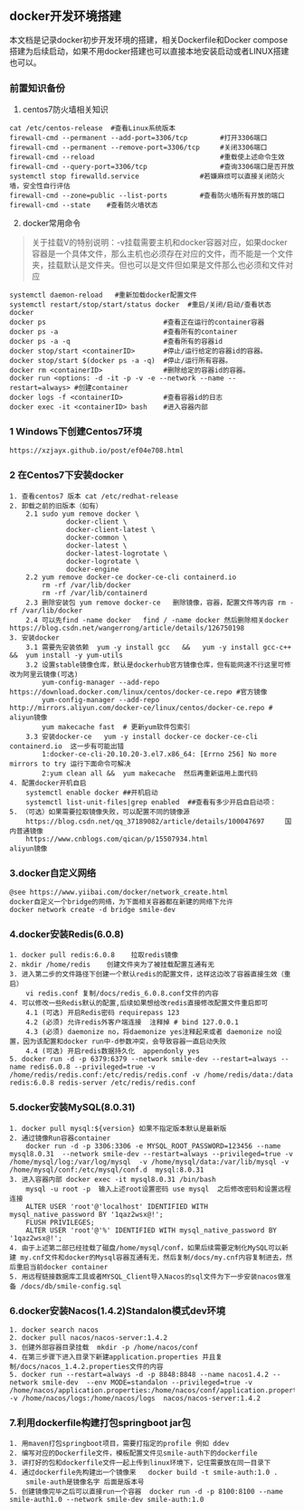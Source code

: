 ## docker开发环境搭建
本文档是记录docker初步开发环境的搭建，相关Dockerfile和Docker compose搭建为后续启动，如果不用docker搭建也可以直接本地安装启动或者LINUX搭建也可以。


### 前置知识备份
1. centos7防火墙相关知识
```shell
cat /etc/centos-release  #查看Linux系统版本
firewall-cmd --permanent --add-port=3306/tcp	    #打开3306端口
firewall-cmd --permanent --remove-port=3306/tcp     #关闭3306端口
firewall-cmd --reload				    			#重载使上述命令生效
firewall-cmd --query-port=3306/tcp       	    	#查询3306端口是否开放
systemctl stop firewalld.service			   #若嫌麻烦可以直接关闭防火墙，安全性自行评估
firewall-cmd --zone=public --list-ports		   #查看防火墙所有开放的端口
firewall-cmd --state	#查看防火墙状态
```
2. docker常用命令
>关于挂载V的特别说明：-v挂载需要主机和docker容器对应，如果docker容器是一个具体文件，那么主机也必须存在对应的文件，而不能是一个文件夹，挂载默认是文件夹。但也可以是文件但如果是文件那么也必须和文件对应
```shell
systemctl daemon-reload   #重新加载docker配置文件
systemctl restart/stop/start/status docker  #重启/关闭/启动/查看状态docker
docker ps                             #查看正在运行的container容器
docker ps -a                          #查看所有的container
docker ps -a -q                       #查看所有的容器id
docker stop/start <containerID>       #停止/运行给定的容器id的容器。
docker stop/start $(docker ps -a -q)  #停止/运行所有容器。
docker rm <containerID>               #删除给定的容器id的容器。
docker run <options: -d -it -p -v -e --network --name --restart=always> #创建container
docker logs -f <containerID>          #查看容器id的日志
docker exec -it <containerID> bash    #进入容器内部
```
### 1 Windows下创建Centos7环境
    https://xzjayx.github.io/post/ef04e708.html
### 2 在Centos7下安装docker
    1. 查看centos7 版本 cat /etc/redhat-release
    2. 卸载之前的旧版本（如有）
        2.1 sudo yum remove docker \
                  docker-client \
                  docker-client-latest \
                  docker-common \
                  docker-latest \
                  docker-latest-logrotate \
                  docker-logrotate \
                  docker-engine
        2.2 yum remove docker-ce docker-ce-cli containerd.io
            rm -rf /var/lib/docker
            rm -rf /var/lib/containerd
        2.3 删除安装包 yum remove docker-ce   删除镜像，容器，配置文件等内容 rm -rf /var/lib/docker
        2.4 可以先find -name docker   find / -name docker 然后删除相关docker https://blog.csdn.net/wangerrong/article/details/126750198
    3. 安装docker
        3.1 需要先安装依赖  yum -y install gcc   &&   yum -y install gcc-c++  &&  yum install -y yum-utils
        3.2 设置stable镜像仓库，默认是dockerhub官方镜像仓库，但有能网速不行这里可修改为阿里云镜像(可选)
            yum-config-manager --add-repo https://download.docker.com/linux/centos/docker-ce.repo #官方镜像
            yum-config-manager --add-repo http://mirrors.aliyun.com/docker-ce/linux/centos/docker-ce.repo # aliyun镜像
            yum makecache fast  # 更新yum软件包索引  
        3.3 安装docker-ce   yum -y install docker-ce docker-ce-cli containerd.io  这一步有可能出错  
            1:docker-ce-cli-20.10.20-3.el7.x86_64: [Errno 256] No more mirrors to try 运行下面命令可解决
            2:yum clean all &&  yum makecache  然后再重新运用上面代码
    4. 配置docker开机自启
        systemctl enable docker ##开机启动
        systemctl list-unit-files|grep enabled  ##查看有多少开启自启动项： 
    5. （可选）如果需要拉取镜像失败，可以配置不同的镜像源 
        https://blog.csdn.net/qq_37189082/article/details/100047697     国内普通镜像
        https://www.cnblogs.com/qican/p/15507934.html                   aliyun镜像
### 3.docker自定义网络
    @see https://www.yiibai.com/docker/network_create.html
    docker自定义一个bridge的网络，为下面相关容器都在新建的网络下允许 
    docker network create -d bridge smile-dev
     
### 4.docker安装Redis(6.0.8)
    1. docker pull redis:6.0.8    拉取redis镜像
    2. mkdir /home/redis    创建文件夹为了被挂载配置互通有无
    3. 进入第二步的文件路径下创建一个默认redis的配置文件，这样这边改了容器直接生效（重启）
        vi redis.conf 复制/docs/redis_6.0.8.conf文件的内容
    4. 可以修改一些Redis默认的配置,后续如果想给改redis直接修改配置文件重启即可
        4.1 (可选) 开启Redis密码 requirepass 123 
        4.2 (必须) 允许redis外客户端连接  注释掉 # bind 127.0.0.1 
        4.3 (必须) daemonize no，将daemonize yes注释起来或者 daemonize no设置，因为该配置和docker run中-d参数冲突，会导致容器一直启动失败
        4.4 (可选) 开启redis数据持久化  appendonly yes 
    5. docker run -d -p 6379:6379 --network smile-dev --restart=always --name redis6.0.8 --privileged=true -v /home/redis/redis.conf:/etc/redis/redis.conf -v /home/redis/data:/data  redis:6.0.8 redis-server /etc/redis/redis.conf
### 5.docker安装MySQL(8.0.31)
    1. docker pull mysql:${version} 如果不指定版本默认是最新版 
    2. 通过镜像Run容器container 
        docker run -d -p 3306:3306 -e MYSQL_ROOT_PASSWORD=123456 --name mysql8.0.31  --network smile-dev --restart=always --privileged=true -v /home/mysql/log:/var/log/mysql  -v /home/mysql/data:/var/lib/mysql -v /home/mysql/conf:/etc/mysql/conf.d  mysql:8.0.31
    3. 进入容器内部 docker exec -it mysql8.0.31 /bin/bash
        mysql -u root -p  输入上述root设置密码 use mysql  之后修改密码和设置远程连接
        ALTER USER 'root'@'localhost' IDENTIFIED WITH mysql_native_password BY '1qaz2wsx@!';
        FLUSH PRIVILEGES;
        ALTER USER 'root'@'%' IDENTIFIED WITH mysql_native_password BY '1qaz2wsx@!';
    4. 由于上述第二部已经挂载了磁盘/home/mysql/conf，如果后续需要定制化MySQL可以新建 my.cnf文件和docker的Mysql容器互通有无，然后复制/docs/my.cnf内容复制进去，然后重启当前docker container
    5. 用远程链接数据库工具或者MYSQL_Client导入Nacos的sql文件为下一步安装nacos做准备 /docs/db/smile-config.sql
### 6.docker安装Nacos(1.4.2)Standalon模式dev环境
    1. docker search nacos
    2. docker pull nacos/nacos-server:1.4.2
    3. 创建外部容器目录挂载  mkdir -p /home/nacos/conf
    4. 在第三步骤下进入目录下新建application.properties 并且复制/docs/nacos_1.4.2.properties文件的内容
    5. docker run --restart=always -d -p 8848:8848 --name nacos1.4.2 --network smile-dev  --env MODE=standalon --privileged=true -v /home/nacos/application.properties:/home/nacos/conf/application.properties  -v /home/nacos/logs:/home/nacos/logs  nacos/nacos-server:1.4.2
### 7.利用dockerfile构建打包springboot jar包
    1. 用maven打包springboot项目，需要打指定的profile 例如 ddev
    2. 编写对应的Dockerfile文件，模板配置文件见smile-auth下的dockerfile
    3. 讲打好的包和dockerfile文件一起上传到linux环境下，记住需要放在同一目录下
    4. 通过dockerfile先构建出一个镜像来   docker build -t smile-auth:1.0 .  
        smile-auth是镜像名字 后面是版本号
    5. 创建镜像完毕之后可以直接run一个容器  docker run -d -p 8100:8100 --name smile-auth1.0 --network smile-dev smile-auth:1.0
    
    